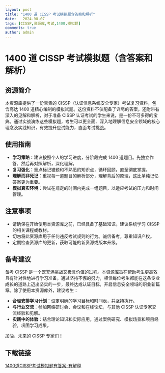 ```yaml
---
layout: post
title: "1400 道 CISSP 考试模拟题含答案和解析"
date:   2024-08-07
tags: [CISSP,资源库,考试,1400,模拟题]
comments: true
author: admin
---
```

# 1400 道 CISSP 考试模拟题（含答案和解析）

## 资源简介

本资源库提供了一份宝贵的 CISSP（认证信息系统安全专家）考试复习资料，包含高达 1400 道精心编制的模拟试题。这份资料不仅配备了详尽的答案，还附带有深入的见解和解析，对于准备 CISSP 认证考试的学生来说，是一份不可多得的宝典。通过实战演练这些模拟题，考生可以更全面、深入地理解信息安全领域的核心理念及实践知识，有效提升应试能力，直面考试挑战。

## 使用指南

- **学习策略**：建议按照个人的学习进度，分阶段完成 1400 道题目。先独立作答，然后再对照解析，深化理解。
- **复习强化**：重点标记错题和不熟悉的知识点，循环回顾，直至彻底掌握。
- **理解而非死记**：重视每一道题目的解析部分，理解背后的原理，这比单纯记忆答案更为重要。
- **模拟真实环境**：尝试在规定的时间内完成一组题目，以适应考试的压力和时间管理。

## 注意事项

- 请确保在开始使用本资源库之前，已经具备了基础知识。建议系统学习 CISSP 的相关课程或教材。
- 切勿将此资源库用于任何违反考试规则的行为。诚信备考，尊重知识产权。
- 定期检查资源库的更新，获取可能的新资源或版本升级。

## 备考建议

备考 CISSP 是一个既充满挑战又极具价值的过程。本资源库旨在帮助考生更高效且有针对性地进行学习准备。通过坚持不懈的努力，相信每位考生都能在这条专业成长的道路上迈出坚实的一步，最终达成认证目标，开启信息安全领域的职业新篇章。除了使用本资源库外，建议考生：

- **合理安排学习计划**：设定明确的学习目标和时间表，并坚持执行。
- **与行业交流**：参加网络研讨会、会议和在线论坛，与其他 CISSP 认证专家交流经验和见解。
- **实践中的体验**：结合理论知识和实际应用，通过案例研究、模拟场景和项目经验，巩固学习成果。

加油，未来的 CISSP 专家们！

## 下载链接

[1400道CISSP考试模拟题有答案-有解释](https://pan.quark.cn/s/03d5c11408f6)